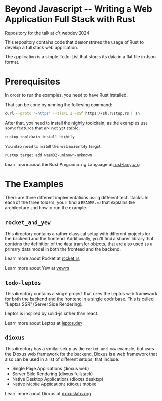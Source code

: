 # Beyond Javascript -- Writing a Web Application Full Stack with Rust

Repository for the talk at c't webdev 2024

This repository contains code that demonstrates the usage of
Rust to develop a full stack web application.

The application is a simple Todo-List that stores its data
in a flat file in Json format.


# Prerequisites

In order to run the examples, you need to have Rust installed.

That can be done by running the following command:

```bash
curl --proto '=https' --tlsv1.2 -sSf https://sh.rustup.rs | sh
```

After that, you need to install the nightly toolchain, as the
examples use some features that are not yet stable.

```bash
rustup toolchain install nightly
```

You also need to install the webassembly target:

```bash
rustup target add wasm32-unknown-unknown
```

Learn more about the Rust Programming Language at [rust-lang.org](https://www.rust-lang.org/)

# The Examples

There are three different implementations using different tech stacks. In each
of the three folders, you'll find a `README.md` that explains the architecture and
how to run the example.

## `rocket_and_yew`

This directory contains a rather classical setup with different
projects for the backend and the frontend. Additionally, you'll find
a shared library that contains the definition of the data transfer objects,
that are also used as a primary data model in both the frontend and the backend.

Learn more about Rocket at [rocket.rs](https://rocket.rs/)

Learn more about Yew at [yew.rs](https://yew.rs/)

## `todo-leptos`

This directory contains a single project that uses the Leptos web framework for
both the backend and the frontend in a single code base. This is called
"Leptos SSR" (Server Side Rendering).

Leptos is inspired by solid-js rather than react.

Learn more about Leptos at [leptos.dev](https://leptos.dev/)

## `dioxus`

This directory has a similar setup as the `rocket_and_yew` example, but uses the
Dioxus web framework for the backend. Dioxus is a web framework that also can
be used in a list of different setups, that include:

- Single Page Applications (dioxus web)
- Server Side Rendering (dioxus fullstack)
- Native Desktop Applications (dioxus desktop)
- Native Mobile Applications (dioxus mobile)

Learn more about Dioxus at [dioxuslabs.org](https://dioxuslabs.com/)
